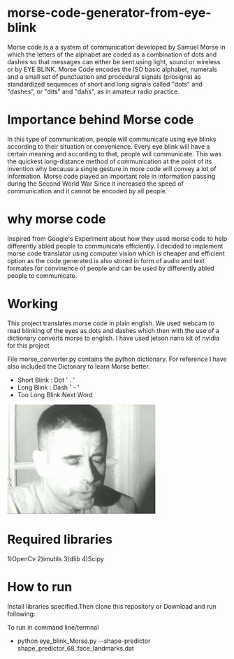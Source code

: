 # morse-code-generator-from-eye-blink
Morse code is a a system of communication developed by Samuel Morse in which the letters of the alphabet are coded as a combination of dots and dashes so that messages can either be sent using light, sound or wireless or by EYE BLINK. Morse Code encodes the ISO basic alphabet, numerals and a small set of punctuation and procedural signals (prosigns) as standardized sequences of short and long signals called "dots" and "dashes", or "dits" and "dahs", as in amateur radio practice.

# Importance behind Morse code
In this type of communication, people will communicate using eye blinks according to their situation or convenience. Every eye blink will have a certain meaning and according to that, people will communicate. This was the quickest long-distance method of communication at the point of its invention why because a single gesture in more code will convey a lot of information. Morse code played an important role in information passing during the Second World War Since it increased the speed of communication and it cannot be encoded by all people. 

# why morse code
Inspired from Google's Experiment about how they used morse code to help differently abled people to communicate efficiently. I decided to implement morse code translator using computer vision which is cheaper and efficient option as the code generated is also stored in form of audio and text formates for convinence of people and can be used by differently abled people to communicate.

# Working
This project translates morse code in plain english. We used webcam to read blinking of the eyes as dots and dashes which then with the use of a dictionary converts morse to english. I have used jetson nano kit of nvidia for this project

File morse_converter.py contains the python dictionary. For reference I have also included the Dictonary to learn Morse better.
- Short Blink : Dot ' . '
- Long Blink : Dash ' - '
- Too Long Blink:Next Word

![](https://github.com/1920Megha/morse-code-generator-from-eye-blink/blob/main/Eye%20blink.gif)
# Required libraries
1)OpenCv
2)imutils
3)dlib
4)Scipy

# How to run
Install libraries specified.Then clone this repository or Download and run following:

To run in command line/termnal
- python eye_blink_Morse.py --shape-predictor shape_predictor_68_face_landmarks.dat

